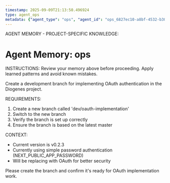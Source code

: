 ```yaml
---
timestamp: 2025-09-09T21:13:50.496924
type: agent_ops
metadata: {"agent_type": "ops", "agent_id": "ops_6827ec10-a8bf-4532-b303-585e902f359d", "session_id": "6827ec10-a8bf-4532-b303-585e902f359d", "delegation_context": {"description": "Setup OAuth dev branch", "timestamp": "2025-09-09T21:13:50.496357"}}
---
```



AGENT MEMORY - PROJECT-SPECIFIC KNOWLEDGE:
# Agent Memory: ops
<!-- Last Updated: 2025-09-08T20:04:20.374725Z -->



INSTRUCTIONS: Review your memory above before proceeding. Apply learned patterns and avoid known mistakes.


Create a development branch for implementing OAuth authentication in the Diogenes project.

REQUIREMENTS:
1. Create a new branch called 'dev/oauth-implementation'
2. Switch to the new branch
3. Verify the branch is set up correctly
4. Ensure the branch is based on the latest master

CONTEXT:
- Current version is v0.2.3
- Currently using simple password authentication (NEXT_PUBLIC_APP_PASSWORD)
- Will be replacing with OAuth for better security

Please create the branch and confirm it's ready for OAuth implementation work.